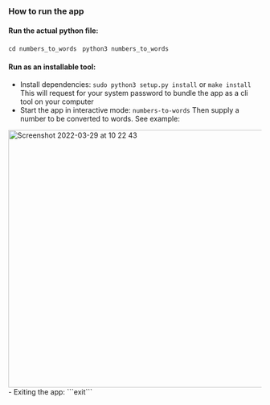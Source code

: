 ### How to run the app
#### Run the actual python file:
 ```cd numbers_to_words```
 ``` python3 numbers_to_words```
#### Run as an installable tool:
- Install dependencies: 
    ```sudo python3 setup.py install``` or ```make install```
This will request for your system password to bundle the app as a cli tool on your computer
- Start the app in interactive mode:
    ```numbers-to-words```
Then supply a number to be converted to words. See example:
<img width="512" alt="Screenshot 2022-03-29 at 10 22 43" src="https://user-images.githubusercontent.com/9288503/160579395-cdebf7aa-7477-424c-818e-5cb88798dac4.png">
- Exiting the app: ```exit```
